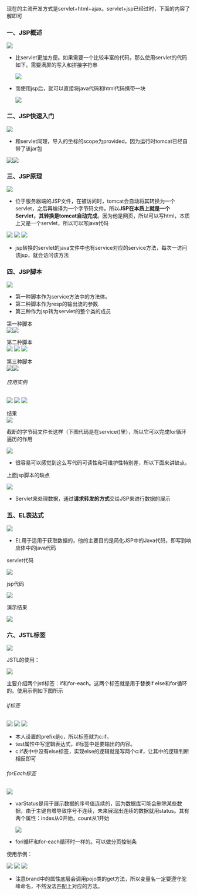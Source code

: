 现在的主流开发方式是servlet+html+ajax。servlet+jsp已经过时，下面的内容了解即可
### 一、JSP概述

![](assets/07JSP/file-20250712162116953.png)
* 比servlet更加方便。如果需要一个比较丰富的代码，那么使用servlet的代码如下。需要满屏的写入和拼接字符串

	![](assets/07JSP/file-20250712161950290.png)

* 而使用jsp后，就可以直接将java代码和html代码携带一块

	![](assets/07JSP/file-20250712162045015.png)

### 二、JSP快速入门
![](assets/07JSP/file-20250712162851042.png)
* 和servlet同理，导入的坐标的scope为provided，因为运行时tomcat已经自带了该jar包


![](assets/07JSP/file-20250712164312477.png)![](assets/07JSP/file-20250712164335215.png)


### 三、JSP原理
![](assets/07JSP/file-20250712170539282.png)
* 位于服务器端的JSP文件，在被访问时，tomcat会自动将其转换为一个servlet，之后再编译为一个字节码文件。所以**JSP在本质上就是一个Servlet，其转换是tomcat自动完成**。因为他是网页，所以可以写html，本质上又是一个servlet，所以可以写java代码

![](assets/07JSP/file-20250712170406758.png)
![](assets/07JSP/file-20250712170706137.png)
![](assets/07JSP/file-20250712170849451.png)
* jsp转换的servlet的java文件中也有service对应的service方法，每次一访问该jsp，就会访问该方法


### 四、JSP脚本
![](assets/07JSP/file-20250712171843031.png)
* 第一种脚本作为service方法中的方法体。
* 第二种脚本作为resp的输出流的参数.
* 第三种作为jsp转为servlet的整个类的成员


第一种脚本  
![](assets/07JSP/file-20250712171102950.png)![](assets/07JSP/file-20250712171121480.png)

第二种脚本  
![](assets/07JSP/file-20250712171439404.png)
![](assets/07JSP/file-20250712171510484.png)
![](assets/07JSP/file-20250712171450943.png)

第三种脚本  
![](assets/07JSP/file-20250712171815060.png)![](assets/07JSP/file-20250712171827884.png)


###### 应用实例

![](assets/07JSP/file-20250712175114641.png)
![](assets/07JSP/file-20250712175135628.png)
![](assets/07JSP/file-20250712175035571.png)


结果  
![](assets/07JSP/file-20250712175151235.png)

截断的字节码文件长这样（下图代码是在service()里），所以它可以完成for循环遍历的作用

![](assets/07JSP/file-20250712175256018.png)
* 很容易可以感觉到这么写代码可读性和可维护性特别差，所以下面来讲缺点。

上面jsp脚本的缺点

![](assets/07JSP/file-20250713175255457.png)
* Servlet来处理数据，通过**请求转发的方式**交给JSP来进行数据的展示

###  五、EL表达式
![](assets/07JSP/file-20250713181023281.png)
* EL用于适用于获取数据的，他的主要目的是简化JSP中的Java代码，即写到响应体中的java代码

servlet代码

![](assets/07JSP/file-20250713180328656.png)

jsp代码

![](assets/07JSP/file-20250713180830906.png)

演示结果

![](assets/07JSP/file-20250713180758741.png)


### 六、JSTL标签
![](assets/07JSP/file-20250713181605235.png)

JSTL的使用：

![](assets/07JSP/file-20250713181645746.png)

主要介绍两个jstl标签：if和for-each。这两个标签就是用于替换if else和for循环的。使用示例如下图所示

###### if标签

![](assets/07JSP/file-20250713184046076.png)
![](assets/07JSP/file-20250713184104182.png)
![](assets/07JSP/file-20250713184128315.png)
* 本人设置的prefix是c，所以标签就为c:if。
* test属性中写逻辑表达式，if标签中是要输出的内容。
* c:if表中中没有else标签，实现else的逻辑就是写两个c:if，让其中的逻辑判断相反即可

###### forEach标签

![](assets/07JSP/file-20250713185755611.png)
* varStatus是用于展示数据的序号值连续的，因为数据库可能会删除某些数据，由于主键自增导致序号不连续，未来展现出连续的数据就用status。其有两个属性：index从0开始，count从1开始

	![](assets/07JSP/file-20250713190011187.png)
* fori循环和for-each循环时一样的。可以做分页控制条

使用示例：

![](assets/07JSP/file-20250713184046076.png)
![](assets/07JSP/file-20250713185517428.png)
![](assets/07JSP/file-20250713190230627.png)
* 注意brand中的属性底层会调用pojo类的get方法，所以变量名一定要遵守驼峰命名，不然没法匹配上对应的方法。

